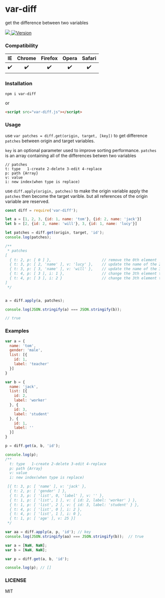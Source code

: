 

# var-diff

get the difference between two variables

<p>
  <a href="https://codecov.io/gh/flfwzgl/var-diff">
    <img src="https://codecov.io/gh/flfwzgl/var-diff/branch/master/graph/badge.svg" />
  </a>
  <a href="https://www.npmjs.com/package/var-diff">
    <img src="https://img.shields.io/npm/v/var-diff.svg" alt="Version">
  </a>
</p>

### Compatibility
|   IE     | Chrome | Firefox  | Opera |  Safari     |
|   :-:    |  :-:   |   :-:    | :-:   |   :--:      |
|    ✔️    |   ✔️   |   ✔️     |  ✔️  |    ✔️       |
### Installation

```bash
npm i var-diff
```
or
```html
<script src="var-diff.js"></script>
```

### Usage

use `var patches = diff.get(origin, target, [key])` to get difference `patches` between origin and target variables.

`key` is an optional parameter used to improve sorting performance.
`patches` is an array containing all of the differences betwen two variables

```
// patches
t: type   1-create 2-delete 3-edit 4-replace
p: path {Array}
v: value
i: new index(when type is replace)
```

use `diff.apply(origin, patches)` to make the origin variable apply the `patches` then become the target varible. but all references of the origin variable are reserved.

```javascript
const diff = require('var-diff');

let a = [1, 2, 3, {id: 1, name: 'tom'}, {id: 2, name: 'jack'}]
let b = [2, {id: 2, name: 'will'}, 3, {id: 1, name: 'lucy'}]

let patches = diff.get(origin, target, 'id');
console.log(patches);

/**
 * patches
[ 
  { t: 2, p: [ 0 ] },                       // remove the 0th element 
  { t: 3, p: [ 2, 'name' ], v: 'lucy' },    // update the name of the 2th element to 'lucy'
  { t: 3, p: [ 3, 'name' ], v: 'will' },    // update the name of the 3th element to 'will'
  { t: 4, p: [ 3 ], i: 1 },                 // change the 3th element to the 1th position
  { t: 4, p: [ 3 ], i: 2 }                  // change the 3th element to the 2th position
]
 */


a = diff.apply(a, patches);

console.log(JSON.stringify(a) === JSON.stringify(b));

// true
```



### Examples

```javascript
var a = {
  name: 'tom',
  gender: 'male',
  list: [{
    id: 1,
    label: 'teacher'
  }]
}

var b = {
  name: 'jack',
  list: [{
    id: 2,
    label: 'worker'
  }, {
    id: 3,
    label: 'student'
  }, {
    id: 1,
    label: ''
  }]
}

p = diff.get(a, b, 'id');

console.log(p);
/**
  t: type   1-create 2-delete 3-edit 4-replace
  p: path {Array}
  v: value
  i: new index(when type is replace)

 [{ t: 3, p: [ 'name' ], v: 'jack' },
  { t: 2, p: [ 'gender' ] },
  { t: 3, p: [ 'list', 0, 'label' ], v: '' },
  { t: 1, p: [ 'list', 1 ], v: { id: 2, label: 'worker' } },
  { t: 1, p: [ 'list', 2 ], v: { id: 3, label: 'student' } },
  { t: 4, p: [ 'list', 0 ], i: 2 },
  { t: 4, p: [ 'list', 1 ], i: 0 },
  { t: 1, p: [ 'age' ], v: 25 }]
 */

var aa = diff.apply(a, p, 'id'); // key
console.log(JSON.stringify(aa) === JSON.stringify(b));  // true
```


```javascript
var a = [NaN, NaN];
var b = [NaN, NaN];

var p = diff.get(a, b, 'id');

console.log(p); // []
```


### LICENSE
MIT